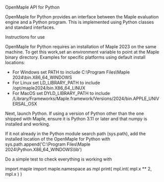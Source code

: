 OpenMaple API for Python

OpenMaple for Python provides an interface between the Maple evaluation engine and a Python program.  This is implemented using Python classes and standard interfaces.

Instructions for use

OpenMaple for Python requires an installation of Maple 2023 on the same machine. To get this work,set an environment variable to point at the Maple binary directory.
Examples for specific platforms using default install locations:
* For Windows set PATH to include C:\Program Files\Maple 2024\bin.X86_64_WINDOWS
* For Linux set LD_LIBRARY_PATH to include /opt/maple2024/bin.X86_64_LINUX
* For MacOS set DYLD_LIBRARY_PATH to include /Library/Frameworks/Maple.framework/Versions/2024/bin.APPLE_UNIVERSAL_OSX

Next, launch Python. If using a version of Python other than the one shipped with Maple, ensure it is Python 3.11 or later and that numpy is installed and working. 

If it not already in the Python module search path (sys.path), add the installed location of the OpenMaple for Python with
sys.path.append('C:\\Program Files\\Maple 2024\\Python.X86_64_WINDOWS\\lib')

Do a simple test to check everything is working with

import maple
import maple.namespace as mpl
print( mpl.int( mpl.x ** 2, mpl.x ) )
